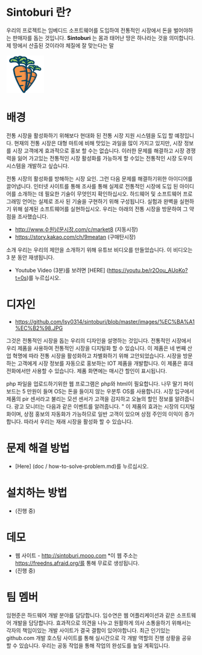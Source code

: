 # Sintoburi 란?
우리의 프로젝트는 임베디드 소프트웨어를 도입하여 전통적인 시장에서 돈을 벌어야하는 판매자를 돕는 것입니다. **Sintoburi**  는 몸과 태어난 땅은 하나라는 것을 의미합니다. 제 땅에서 산출된 것이라야 체질에 잘 맞는다는 말
<br><br>
<img src=https://github.com/lsy0314/sintoburi/blob/master/images/carrot.png width=100 height=100 border=0> </img>


# 배경
전통 시장을 활성화하기 위해보다 현대화 된 전통 시장 지원 시스템을 도입 할 예정입니다. 현재의 전통 시장은 대형 마트에 비해 맛있는 과일을 많이 가지고 있지만, 시장 정보를 시장 고객에게 효과적으로 홍보 할 수는 없습니다. 이러한 문제를 해결하고 시장 경쟁력을 잃어 가고있는 전통적인 시장 활성화를 가능하게 할 수있는 전통적인 시장 도우미 시스템을 개발하고 싶습니다.

전통 시장의 활성화를 방해하는 시장 요인. 그런 다음 문제를 해결하기위한 아이디어를 끌어냅니다. 인터넷 사이트를 통해 조사를 통해 실제로 전통적인 시장에 도입 된 아이디어를 소개하는 데 필요한 기술이 무엇인지 확인하십시오. 하드웨어 및 소프트웨어 프로그래밍 언어는 실제로 조사 된 기술을 구현하기 위해 구성됩니다. 실험과 완벽을 실현하기 위해 설계된 소프트웨어를 실현하십시오. 우리는 아래의 전통 시장을 방문하여 그 약점을 조사했습니다.

* http://www.수원남문시장.com/c/market8 (지동시장)
* https://story.kakao.com/ch/9meatan (구매탄시장)

 소개
우리는 우리의 제안을 소개하기 위해 유튜브 비디오를 만들었습니다. 이 비디오는 3 분 동안 재생됩니다.
* Youtube Video (3분)를 보려면 [HERE] (https://youtu.be/r2Oou_AUoKo?t=0s)를 누르십시오.
 

# 디자인
* https://github.com/lsy0314/sintoburi/blob/master/images/%EC%BA%A1%EC%B2%98.JPG

그것은 전통적인 시장을 돕는 우리의 디자인을 설명하는 것입니다. 전통적인 시장에서 우리 제품을 사용하여 전통적인 시장을 디지털화 할 수 있습니다. 이 제품은 네 번째 산업 혁명에 따라 전통 시장을 활성화하고 차별화하기 위해 고안되었습니다. 시장을 방문하는 고객에게 시장 정보를 자동으로 홍보하는 IOT 제품을 개발합니다.
이 제품은 휴대 전화에서만 사용할 수 있습니다. 제품 화면에는 매시간 할인이 표시됩니다.


php 파일을 업로드하기위한 웹 프로그램은 php와 html이 필요합니다. 나무 딸기 파이 보드는 5 만원이 들며 OS는 돈을 들이지 않는 우분투 OS를 사용합니다. 시장 입구에서 제품의 pir 센서라고 불리는 모션 센서가 고객을 감지하고 오늘의 할인 정보를 알려줍니다. 광고 모니터는 다음과 같은 이벤트를 알려줍니다. " 이 제품의 효과는 시장의 디지털화이며, 상점 홍보의 자동화가 가능하므로 일반 고객이 있으며 상점 주인의 이익이 증가합니다. 따라서 우리는 재래 시장을 활성화 할 수 있습니다.


# 문제 해결 방법
* [Here] (doc / how-to-solve-problem.md)를 누르십시오.

# 설치하는 방법
* (진행 중)


# 데모

* 웹 사이트 - http://sintoburi.mooo.com
   *이 웹 주소는 https://freedns.afraid.org/를 통해 무료로 생성됩니다.
* (진행 중)

# 팀 멤버
임현준은 하드웨어 개발 분야를 담당합니다. 임수연은 웹 어플리케이션과 같은 소프트웨어 개발을 담당합니다. 효과적으로 의견을 나누고 원활하게 의사 소통을하기 위해서는 각자의 책임이있는 개발 사이트가 결국 결함이 있어야합니다. 최근 인기있는 github.com 개발 호스팅 사이트를 통해 실시간으로 각 개발 역할의 진행 상황을 공유 할 수 있습니다. 우리는 공동 작업을 통해 작업의 완성도를 높일 계획입니다.
